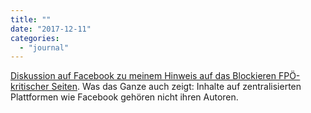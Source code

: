 ```yaml
---
title: ""
date: "2017-12-11"
categories: 
  - "journal"
---
```


[Diskussion auf Facebook zu meinem Hinweis auf das Blockieren FPÖ-kritischer Seiten](https://www.facebook.com/heinzwittenbrink/posts/10156079393758982). Was das Ganze auch zeigt: Inhalte auf zentralisierten Plattformen wie Facebook gehören nicht ihren Autoren.
